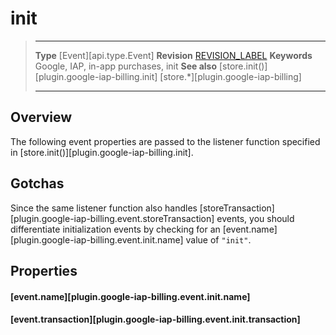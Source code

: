 # init

> --------------------- ------------------------------------------------------------------------------------------
> __Type__              [Event][api.type.Event]
> __Revision__          [REVISION_LABEL](REVISION_URL)
> __Keywords__          Google, IAP, in-app purchases, init
> __See also__			[store.init()][plugin.google-iap-billing.init]
>						[store.*][plugin.google-iap-billing]
> --------------------- ------------------------------------------------------------------------------------------


## Overview

The following event properties are passed to the listener function specified in [store.init()][plugin.google-iap-billing.init].


## Gotchas

Since the same listener function also handles [storeTransaction][plugin.google-iap-billing.event.storeTransaction] events, you should differentiate initialization events by checking for an [event.name][plugin.google-iap-billing.event.init.name] value of `"init"`.


## Properties

#### [event.name][plugin.google-iap-billing.event.init.name]

#### [event.transaction][plugin.google-iap-billing.event.init.transaction]
